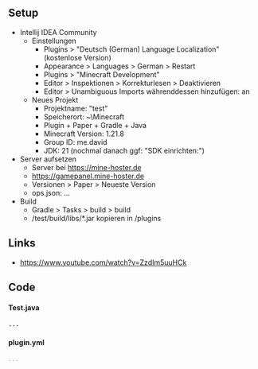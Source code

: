 ## Setup

- Intellij IDEA Community
  - Einstellungen
    - Plugins > "Deutsch (German) Language Localization" (kostenlose Version)
    - Appearance > Languages > German > Restart
    - Plugins > "Minecraft Development"
    - Editor > Inspektionen > Korrekturlesen > Deaktivieren
    - Editor > Unambiguous Imports währenddessen hinzufügen: an
  - Neues Projekt
    - Projektname: "test"
    - Speicherort: ~\Minecraft
    - Plugin + Paper + Gradle + Java
    - Minecraft Version: 1.21.8
    - Group ID: me.david
    - JDK: 21 (nochmal danach ggf: "SDK einrichten:")
- Server aufsetzen
  - Server bei https://mine-hoster.de
  - https://gamepanel.mine-hoster.de
  - Versionen > Paper > Neueste Version
  - ops.json: ...
- Build
  - Gradle > Tasks > build > build
  - /test/build/libs/\*.jar kopieren in /plugins

## Links

- https://www.youtube.com/watch?v=ZzdIm5uuHCk

## Code

#### Test.java

```java
...
```

#### plugin.yml

```yml
...
```
